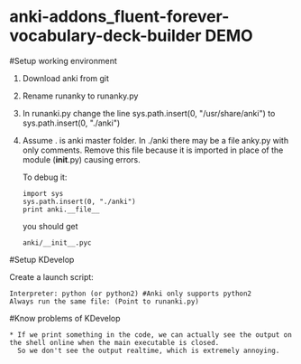 anki-addons_fluent-forever-vocabulary-deck-builder DEMO
=======================================================

#Setup working environment

1. Download anki from git
2. Rename runanky to runanky.py
3. In runanki.py change the line sys.path.insert(0, "/usr/share/anki") to sys.path.insert(0, "./anki")
4. Assume . is anki master folder. In ./anki there may be a file anky.py with only comments. Remove this file
   because it is imported in place of the module (__init__.py) causing errors.

   To debug it:

       import sys
       sys.path.insert(0, "./anki")
       print anki.__file__

   you should get

       anki/__init__.pyc

#Setup KDevelop

Create a launch script:

    Interpreter: python (or python2) #Anki only supports python2
    Always run the same file: (Point to runanki.py)

#Know problems of KDevelop

    * If we print something in the code, we can actually see the output on the shell online when the main executable is closed.
      So we don't see the output realtime, which is extremely annoying.
